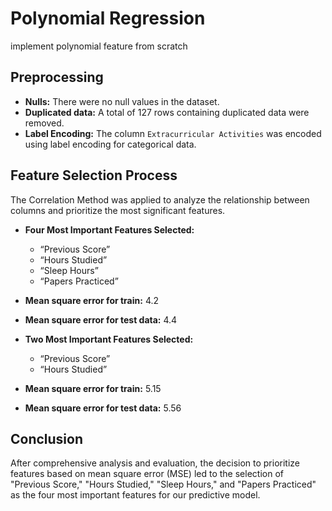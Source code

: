 # Polynomial Regression
implement polynomial feature from scratch

## Preprocessing

- **Nulls:** There were no null values in the dataset.
- **Duplicated data:** A total of 127 rows containing duplicated data were removed.
- **Label Encoding:** The column `Extracurricular Activities` was encoded using label encoding for categorical data.

## Feature Selection Process

The Correlation Method was applied to analyze the relationship between columns and prioritize the most significant features.

- **Four Most Important Features Selected:**
  - “Previous Score”
  - “Hours Studied”
  - “Sleep Hours”
  - “Papers Practiced”

- **Mean square error for train:** 4.2
- **Mean square error for test data:** 4.4

- **Two Most Important Features Selected:**
  - “Previous Score”
  - “Hours Studied”

- **Mean square error for train:** 5.15
- **Mean square error for test data:** 5.56

## Conclusion

After comprehensive analysis and evaluation, the decision to prioritize features based on mean square error (MSE) led to the selection of "Previous Score," "Hours Studied," "Sleep Hours," and "Papers Practiced" as the four most important features for our predictive model.
